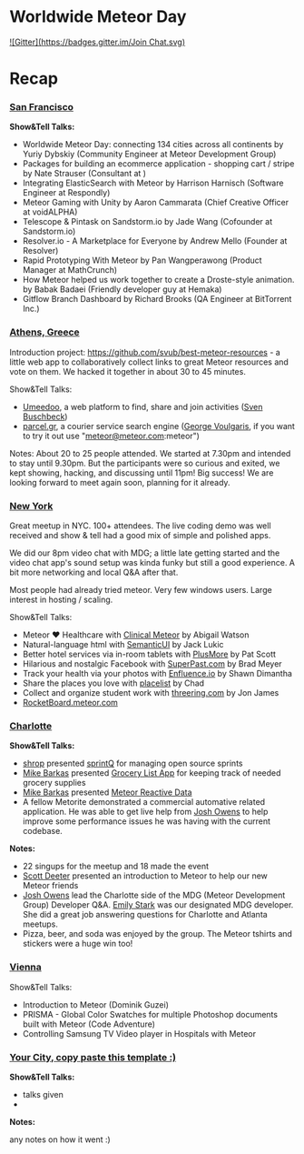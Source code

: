 # Worldwide Meteor Day
[![Gitter](https://badges.gitter.im/Join Chat.svg)](https://gitter.im/meteor/worldwide-meteor-day?utm_source=badge&utm_medium=badge&utm_campaign=pr-badge&utm_content=badge)

# Recap

### [San Francisco](http://www.meetup.com/Meteor-SFBay/events/214137082/)
**Show&Tell Talks:**

* Worldwide Meteor Day: connecting 134 cities across all continents by Yuriy Dybskiy (Community Engineer at Meteor Development Group)
* Packages for building an ecommerce application - shopping cart / stripe by Nate Strauser (Consultant at )
* Integrating ElasticSearch with Meteor by Harrison Harnisch (Software Engineer at Respondly)
* Meteor Gaming with Unity by Aaron Cammarata (Chief Creative Officer at voidALPHA)
* Telescope & Pintask on Sandstorm.io by Jade Wang (Cofounder at Sandstorm.io)
* Resolver.io - A Marketplace for Everyone by Andrew Mello (Founder at Resolver)
* Rapid Prototyping With Meteor by Pan Wangperawong (Product Manager at MathCrunch)
* How Meteor helped us work together to create a Droste-style animation. by Babak Badaei (Friendly developer guy at Hemaka)
* Gitflow Branch Dashboard by Richard Brooks (QA Engineer at BitTorrent Inc.)

### [Athens, Greece](http://www.meetup.com/Meteor-Athens-Greece/events/215885122/)
Introduction project: https://github.com/svub/best-meteor-resources - a little web app to collaboratively collect links to great Meteor resources and vote on them. We hacked it together in about 30 to 45 minutes.

Show&Tell Talks:
* [Umeedoo](http://umeedoo.net), a web platform to find, share and join activities ([Sven Buschbeck](http://svenbuschbeck.net))
* [parcel.gr](http://parcel.gr), a courier service search engine ([George Voulgaris](https://www.linkedin.com/in/voulgaris), if you want to try it out use "meteor@meteor.com:meteor")

Notes:
About 20 to 25 people attended. We started at 7.30pm and intended to stay until 9.30pm. But the participants were so curious and exited, we kept showing, hacking, and discussing until 11pm! Big success! We are looking forward to meet again soon, planning for it already.

### [New York](http://www.meetup.com/Meteor-NY/events/212304662/)
Great meetup in NYC.  100+ attendees.  The live coding demo was well received and show & tell had a good mix of simple and polished apps.

We did our 8pm video chat with MDG; a little late getting started and the video chat app's sound setup was kinda funky but still a good experience. A bit more networking and local Q&A after that.

Most people had already tried meteor.  Very few windows users.  Large interest in hosting / scaling.

Show&Tell Talks:
* Meteor &hearts; Healthcare with [Clinical Meteor](http://clinical.meteor.com) by Abigail Watson
* Natural-language html with [SemanticUI](http://semantic-ui.com/) by Jack Lukic
* Better hotel services via in-room tablets with [PlusMore](http://plusmoretablets.com/) by Pat Scott
* Hilarious and nostalgic Facebook with [SuperPast.com](https://superpast.com) by Brad Meyer
* Track your health via your photos with [Enfluence.io](http://www.enfluence.io/) by Shawn Dimantha
* Share the places you love with [placelist](http://placelist.meteor.com/) by Chad
* Collect and organize student work with [threering.com](http://threering.com) by Jon James
* [RocketBoard.meteor.com](http://rocketboard.meteor.com)

### [Charlotte](http://www.meetup.com/Meteor-Charlotte/events/211968732/)
**Show&Tell Talks:**

* [shrop](https://twitter.com/shrop) presented [sprintQ](https://github.com/shrop/sprintq) for managing open source sprints
* [Mike Barkas](https://twitter.com/mike_barkas) presented [Grocery List App](https://github.com/mikebarkas/meteor-groceries) for keeping track of needed grocery supplies
* [Mike Barkas](https://twitter.com/mike_barkas) presented [Meteor Reactive Data](https://github.com/mikebarkas/meteor-reactive-data)
* A fellow Metorite demonstrated a commercial automative related application. He was able to get live help from [Josh Owens](https://twitter.com/joshowens) to help improve some performance issues he was having with the current codebase.

**Notes:**

* 22 singups for the meetup and 18 made the event
* [Scott Deeter](https://twitter.com/deetergp) presented an introduction to Meteor to help our new Meteor friends
* [Josh Owens](https://twitter.com/joshowens) lead the Charlotte side of the MDG (Meteor Development Group) Developer Q&A. [Emily Stark](https://twitter.com/estark37) was our designated MDG developer. She did a great job answering questions for Charlotte and Atlanta meetups.
* Pizza, beer, and soda was enjoyed by the group. The Meteor tshirts and stickers were a huge win too!

### [Vienna](http://www.meetup.com/Meteor-Vienna/events/212511812/)
Show&Tell Talks:
* Introduction to Meteor (Dominik Guzei)
* PRISMA - Global Color Swatches for multiple Photoshop documents built with Meteor (Code Adventure)
* Controlling Samsung TV Video player in Hospitals with Meteor


### [Your City, copy paste this template :)](link)
**Show&Tell Talks:**

* talks given
*

**Notes:**

any notes on how it went :)
